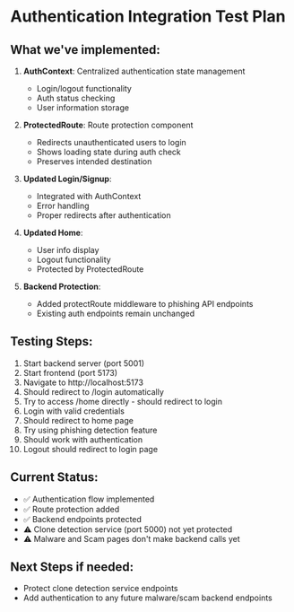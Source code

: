 # Authentication Integration Test Plan

## What we've implemented:

1. **AuthContext**: Centralized authentication state management
   - Login/logout functionality
   - Auth status checking
   - User information storage

2. **ProtectedRoute**: Route protection component
   - Redirects unauthenticated users to login
   - Shows loading state during auth check
   - Preserves intended destination

3. **Updated Login/Signup**: 
   - Integrated with AuthContext
   - Error handling
   - Proper redirects after authentication

4. **Updated Home**: 
   - User info display
   - Logout functionality
   - Protected by ProtectedRoute

5. **Backend Protection**:
   - Added protectRoute middleware to phishing API endpoints
   - Existing auth endpoints remain unchanged

## Testing Steps:

1. Start backend server (port 5001)
2. Start frontend (port 5173)
3. Navigate to http://localhost:5173
4. Should redirect to /login automatically
5. Try to access /home directly - should redirect to login
6. Login with valid credentials
7. Should redirect to home page
8. Try using phishing detection feature
9. Should work with authentication
10. Logout should redirect to login page

## Current Status:
- ✅ Authentication flow implemented
- ✅ Route protection added
- ✅ Backend endpoints protected
- ⚠️ Clone detection service (port 5000) not yet protected
- ⚠️ Malware and Scam pages don't make backend calls yet

## Next Steps if needed:
- Protect clone detection service endpoints
- Add authentication to any future malware/scam backend endpoints

